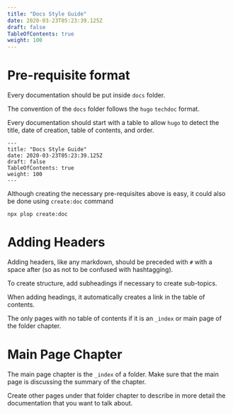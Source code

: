 ```yaml
---
title: "Docs Style Guide"
date: 2020-03-23T05:23:39.125Z
draft: false
TableOfContents: true
weight: 100
---
```


# Pre-requisite format

Every documentation should be put inside `docs` folder.

The convention of the `docs` folder follows the `hugo` `techdoc` format.

Every documentation should start with a table to allow `hugo` to detect the title, date of creation, table of contents, and order.

```
---
title: "Docs Style Guide"
date: 2020-03-23T05:23:39.125Z
draft: false
TableOfContents: true
weight: 100
---
```

Although creating the necessary pre-requisites above is easy, it could also be done using `create:doc` command

```
npx plop create:doc
```

# Adding Headers

Adding headers, like any markdown, should be preceded with `#` with a space after (so as not to be confused with hashtagging).

To create structure, add subheadings if necessary to create sub-topics.

When adding headings, it automatically creates a link in the table of contents.

The only pages with no table of contents if it is an `_index` or main page of the folder chapter.

# Main Page Chapter

The main page chapter is the `_index` of a folder. Make sure that the main page is discussing the summary of the chapter.

Create other pages under that folder chapter to describe in more detail the documentation that you want to talk about.

